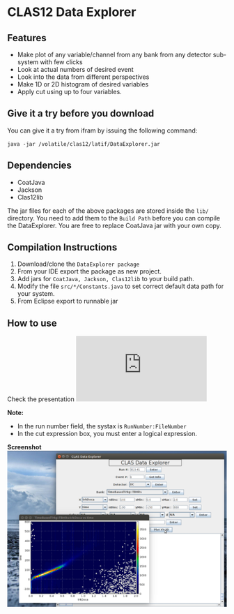 CLAS12 Data Explorer
=======================

Features
----------

 - Make plot of any variable/channel from any bank from any detector sub-system with few clicks 
 - Look at actual numbers of desired event
 - Look into the data from different perspectives
 - Make 1D or 2D histogram of desired variables
 - Apply cut using up to four variables.


Give it a try before you download
-----------------------------------
You can give it a try from ifram by issuing the following command:
```
java -jar /volatile/clas12/latif/DataExplorer.jar
```

Dependencies
--------------

 - CoatJava
 - Jackson
 - Clas12lib

The jar files for each of the above packages are stored inside the ```lib/``` directory. You need to add them to the ```Build Path``` before you can compile the DataExplorer. You are free to replace CoatJava jar with your own copy.

Compilation Instructions
------------------------

1. Download/clone the ```DataExplorer package```
2. From your IDE export the package as new project.
3. Add jars for ```CoatJava, Jackson, Clas12lib``` to your build path.
4. Modify the file ```src/*/Constants.java``` to set correct default data path for your system.
5. From Eclipse export to runnable jar

How to use
----------

Check the presentation ![here](https://userweb.jlab.org/~latif/Hall_B/DC_Update_CalCom_meeting_July14_2017.pdf)

**Note:**
- In the run number field, the systax is ```RunNumber:FileNumber```
- In the cut expression box, you must enter a logical expression. 


**Screenshot**
![Demo](Demo.jpg)
